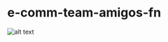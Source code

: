 # e-comm-team-amigos-fn
![ alt text ](https://img.shields.io/badge/Tesla-text-CC0000?style=for-the-badge&logo=Tesla)

